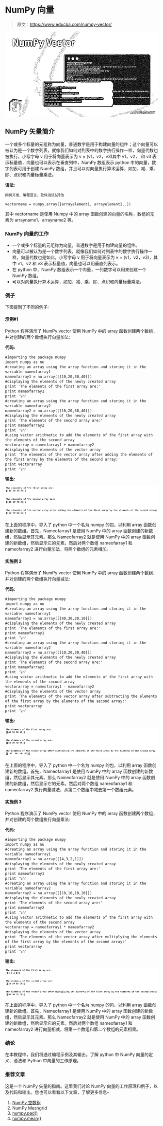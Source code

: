 # NumPy 向量

> 原文：<https://www.educba.com/numpy-vector/>

![NumPy Vector](img/89cd70191234d02ac0edd20b78cf47d3.png)



## NumPy 矢量简介

一个或多个标量的元组称为向量，普通数字是用于构建向量的组件；这个向量可以被认为是一个数字列表，就像我们如何对列表中的数字执行操作一样，向量代数也被执行，小写字母 v 用于将向量表示为 v = (v1，v2，v3)其中 v1，v2， 和 v3 表示标量值，向量也可以表示在垂直列中，NumPy 数组表示 python 中的向量，数字列表可用于创建 NumPy 数组，并且可以对向量执行算术运算，如加、减、乘、除、点积和向量标量乘法。

**语法:**

<small>网页开发、编程语言、软件测试&其他</small>

```
vectorname = numpy.array([arrayelement1, arrayelement2..])
```

其中 vectorname 是使用 Numpy 中的 array 函数创建的向量的名称，数组的元素为 arrayname1、arrayname2 等。

### NumPy 向量的工作

*   一个或多个标量的元组称为向量，普通数字是用于构建向量的组件。
*   向量可以被认为是一个数字列表，就像我们如何对列表中的数字执行操作一样，向量代数也是如此，小写字母 v 用于将向量表示为 v = (v1，v2，v3)，其中 v1，v2 和 v3 表示标量值，向量也可以用垂直列表示。
*   在 python 中，NumPy 数组表示一个向量，一列数字可以用来创建一个 NumPy 数组。
*   可以对向量执行算术运算，如加、减、乘、除、点积和向量标量乘法。

### 例子

下面提到了不同的例子:

#### 示例#1

Python 程序演示了 NumPy vector 使用 NumPy 中的 array 函数创建两个数组，并对创建的两个数组执行向量加法:

**代码:**

```
#importing the package numpy
import numpy as nu
#creating an array using the array function and storing it in the variable nameofarray1
nameofarray1 = nu.array([[10,20,30,40]])
#displaying the elements of the newly created array
print 'The elements of the first array are:'
print nameofarray1
print '\n'
#creating an array using the array function and storing it in the variable nameofarray2
nameofarray2 = nu.array([[10,20,30,40]])
#displaying the elements of the newly created array
print 'The elements of the second array are:'
print nameofarray2
print '\n'
#using vector arithmetic to add the elements of the first array with the elements of the second array
vectorarray = nameofarray1 + nameofarray2
#displaying the elements of the vector array
print 'The elements of the vector array after adding the elements of the first array by the elements of the second array:'
print vectorarray
print '\n'
```

**输出:**

![NumPy vector output 1](img/86714f63942e38955fe5d7cee47c211e.png)



在上面的程序中，导入了 python 中一个名为 numpy 的包，以利用 array 函数创建新的数组。首先，Nameofarray1 是使用 NumPy 中的 array 函数创建的新数组，然后显示其元素。那么 Nameofarray2 就是使用 NumPy 中的 array 函数创建的新数组，然后显示它的元素。然后对两个数组 nameofarray1 和 nameofarray2 进行向量加法，将两个数组的元素相加。

#### 实施例 2

Python 程序演示了 NumPy vector 使用 NumPy 中的 array 函数创建两个数组，并对创建的两个数组执行向量减法:

**代码:**

```
#importing the package numpy
import numpy as nu
#creating an array using the array function and storing it in the variable nameofarray1
nameofarray1 = nu.array([[40,30,20,10]])
#displaying the elements of the newly created array
print 'The elements of the first array are:'
print nameofarray1
print '\n'
#creating an array using the array function and storing it in the variable nameofarray2
nameofarray2 = nu.array([[10,20,30,40]])
#displaying the elements of the newly created array
print 'The elements of the second array are:'
print nameofarray2
print '\n'
#using vector arithmetic to add the elements of the first array with the elements of the second array
vectorarray = nameofarray1 - nameofarray2
#displaying the elements of the vector array
print 'The elements of the vector array after subtracting the elements of the first array by the elements of the second array:'
print vectorarray
print '\n'
```

**输出:**

![NumPy vector output 2](img/72389b8aee9e415d55d00d68e62cde2c.png)



在上面的程序中，导入了 python 中一个名为 numpy 的包，以利用 array 函数创建新的数组。首先，Nameofarray1 是使用 NumPy 中的 array 函数创建的新数组，然后显示其元素。那么 Nameofarray2 就是使用 NumPy 中的 array 函数创建的新数组，然后显示它的元素。然后对两个数组 nameofarray1 和 nameofarray2 执行向量减法，从第二个数组中减去第一个数组元素。

#### 实施例 3

Python 程序演示了 NumPy vector 使用 NumPy 中的 array 函数创建两个数组，并对创建的两个数组执行向量乘法:

**代码:**

```
#importing the package numpy
import numpy as nu
#creating an array using the array function and storing it in the variable nameofarray1
nameofarray1 = nu.array([[4,3,2,1]])
#displaying the elements of the newly created array
print 'The elements of the first array are:'
print nameofarray1
print '\n'
#creating an array using the array function and storing it in the variable nameofarray2
nameofarray2 = nu.array([[10,10,10,10]])
#displaying the elements of the newly created array
print 'The elements of the second array are:'
print nameofarray2
print '\n'
#using vector arithmetic to add the elements of the first array with the elements of the second array
vectorarray = nameofarray1 * nameofarray2
#displaying the elements of the vector array
print 'The elements of the vector array after multiplying the elements of the first array by the elements of the second array:'
print vectorarray
print '\n'
```

**输出:**

![output 3](img/0c83f526a37b3151472c43b757473299.png)



在上面的程序中，导入了 python 中一个名为 numpy 的包，以利用 array 函数创建新的数组。首先，Nameofarray1 是使用 NumPy 中的 array 函数创建的新数组，然后显示其元素。那么 Nameofarray2 就是使用 NumPy 中的 array 函数创建的新数组，然后显示它的元素。然后对两个数组 nameofarray1 和 nameofarray2 进行向量相减，将第一个数组和第二个数组的元素相乘。

### 结论

在本教程中，我们将通过编程示例及其输出，了解 python 中 NumPy 向量的定义、语法和 Python 中向量的工作原理。

### 推荐文章

这是一个 NumPy 矢量的指南。这里我们讨论 NumPy 向量的工作原理和例子，以及代码和输出。您也可以看看以下文章，了解更多信息–

1.  [NumPy 空数组](https://www.educba.com/numpy-empty-array/)
2.  NumPy Meshgrid
3.  [numpy.pad()](https://www.educba.com/numpy-pad/)
4.  [numpy.mean()](https://www.educba.com/numpy-mean/)





